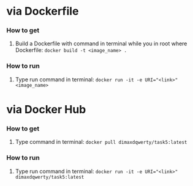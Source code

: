 # via Dockerfile

### How to get
1. Build a Dockerfile with command in terminal while you in root where Dockerfile:
`docker build -t <image_name> .`

### How to run
1. Type  run command in terminal:
`docker run -it -e URI="<link>" <image_name>`

# via Docker Hub

### How to get
1. Type command in terminal:
`docker pull dimaxdqwerty/task5:latest`

### How to run
1. Type  run command in terminal:
`docker run -it -e URI="<link>" dimaxdqwerty/task5:latest`
